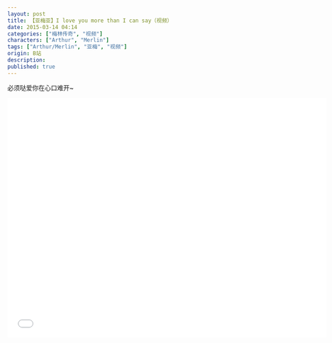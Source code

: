 ```yaml
---
layout: post
title: 【亚梅亚】I love you more than I can say（视频）
date: 2015-03-14 04:14
categories: ["梅林传奇", "视频"]
characters: ["Arthur", "Merlin"]
tags: ["Arthur/Merlin", "亚梅", "视频"]
origin: B站
description: 
published: true
---
```


必须哒爱你在心口难开\~

<iframe width="720" height="540" src="//player.bilibili.com/player.html?aid=2108129&bvid=BV1Cs411S7JP&cid=3270703&page=1" scrolling="no" border="0" frameborder="no" framespacing="0" allow="accelerometer; autoplay;" allowfullscreen="true"> </iframe>
